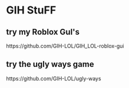 # GIH StuFF
<body>

<h2>try my Roblox GuI's</h2>
<link>https://github.com/GIH-LOL/GIH_LOL-roblox-gui</link>
<h2>try the ugly ways game</h2>
<link>https://github.com/GIH-LOL/ugly-ways</link>
</body>










